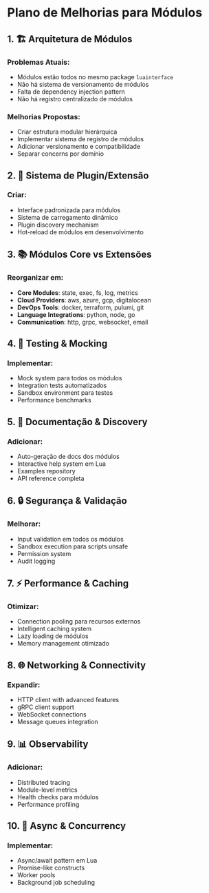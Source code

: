 # Plano de Melhorias para Módulos

## 1. 🏗️ Arquitetura de Módulos

### Problemas Atuais:
- Módulos estão todos no mesmo package `luainterface`
- Não há sistema de versionamento de módulos
- Falta de dependency injection pattern
- Não há registro centralizado de módulos

### Melhorias Propostas:
- Criar estrutura modular hierárquica
- Implementar sistema de registro de módulos
- Adicionar versionamento e compatibilidade
- Separar concerns por domínio

## 2. 🔌 Sistema de Plugin/Extensão

### Criar:
- Interface padronizada para módulos
- Sistema de carregamento dinâmico
- Plugin discovery mechanism
- Hot-reload de módulos em desenvolvimento

## 3. 📚 Módulos Core vs Extensões

### Reorganizar em:
- **Core Modules**: state, exec, fs, log, metrics
- **Cloud Providers**: aws, azure, gcp, digitalocean
- **DevOps Tools**: docker, terraform, pulumi, git
- **Language Integrations**: python, node, go
- **Communication**: http, grpc, websocket, email

## 4. 🧪 Testing & Mocking

### Implementar:
- Mock system para todos os módulos
- Integration tests automatizados
- Sandbox environment para testes
- Performance benchmarks

## 5. 📖 Documentação & Discovery

### Adicionar:
- Auto-geração de docs dos módulos
- Interactive help system em Lua
- Examples repository
- API reference completa

## 6. 🔒 Segurança & Validação

### Melhorar:
- Input validation em todos os módulos
- Sandbox execution para scripts unsafe
- Permission system
- Audit logging

## 7. ⚡ Performance & Caching

### Otimizar:
- Connection pooling para recursos externos
- Intelligent caching system
- Lazy loading de módulos
- Memory management otimizado

## 8. 🌐 Networking & Connectivity

### Expandir:
- HTTP client with advanced features
- gRPC client support
- WebSocket connections
- Message queues integration

## 9. 📊 Observability

### Adicionar:
- Distributed tracing
- Module-level metrics
- Health checks para módulos
- Performance profiling

## 10. 🔄 Async & Concurrency

### Implementar:
- Async/await pattern em Lua
- Promise-like constructs
- Worker pools
- Background job scheduling